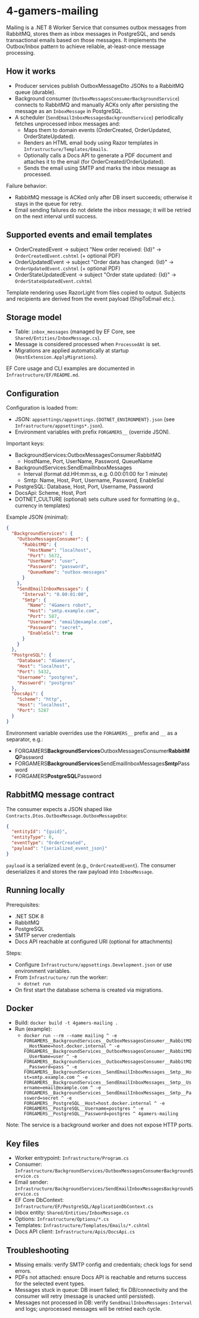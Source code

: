# 4-gamers-mailing

Mailing is a .NET 8 Worker Service that consumes outbox messages from RabbitMQ, stores them as inbox messages in PostgreSQL, and sends transactional emails based on those messages. It implements the Outbox/Inbox pattern to achieve reliable, at-least-once message processing.

## How it works

- Producer services publish OutboxMessageDto JSONs to a RabbitMQ queue (durable).
- Background consumer (`OutboxMessagesConsumerBackgroundService`) connects to RabbitMQ and manually ACKs only after persisting the message as an `InboxMessage` in PostgreSQL.
- A scheduler (`SendEmailInboxMessagesBackgroundService`) periodically fetches unprocessed inbox messages and:
  - Maps them to domain events (OrderCreated, OrderUpdated, OrderStateUpdated).
  - Renders an HTML email body using Razor templates in `Infrastructure/Templates/Emails`.
  - Optionally calls a Docs API to generate a PDF document and attaches it to the email (for OrderCreated/OrderUpdated).
  - Sends the email using SMTP and marks the inbox message as processed.

Failure behavior:

- RabbitMQ message is ACKed only after DB insert succeeds; otherwise it stays in the queue for retry.
- Email sending failures do not delete the inbox message; it will be retried on the next interval until success.

## Supported events and email templates

- OrderCreatedEvent → subject "New order received: {Id}" → `OrderCreatedEvent.cshtml` (+ optional PDF)
- OrderUpdatedEvent → subject "Order data has changed: {Id}" → `OrderUpdatedEvent.cshtml` (+ optional PDF)
- OrderStateUpdatedEvent → subject "Order state updated: {Id}" → `OrderStateUpdatedEvent.cshtml`

Template rendering uses RazorLight from files copied to output. Subjects and recipients are derived from the event payload (ShipToEmail etc.).

## Storage model

- Table: `inbox_messages` (managed by EF Core, see `Shared/Entities/InboxMessage.cs`).
- Message is considered processed when `ProcessedAt` is set.
- Migrations are applied automatically at startup (`HostExtension.ApplyMigrations`).

EF Core usage and CLI examples are documented in `Infrastructure/EF/README.md`.

## Configuration

Configuration is loaded from:

- JSON: `appsettings/appsettings.{DOTNET_ENVIRONMENT}.json` (see `Infrastructure/appsettings*.json`).
- Environment variables with prefix `FORGAMERS__` (override JSON).

Important keys:

- BackgroundServices:OutboxMessagesConsumer:RabbitMQ
  - HostName, Port, UserName, Password, QueueName
- BackgroundServices:SendEmailInboxMessages
  - Interval (format dd.HH:mm:ss, e.g. 0.00:01:00 for 1 minute)
  - Smtp: Name, Host, Port, Username, Password, EnableSsl
- PostgreSQL: Database, Host, Port, Username, Password
- DocsApi: Scheme, Host, Port
- DOTNET_CULTURE (optional) sets culture used for formatting (e.g., currency in templates)

Example JSON (minimal):

```json
{
  "BackgroundServices": {
    "OutboxMessagesConsumer": {
      "RabbitMQ": {
        "HostName": "localhost",
        "Port": 5672,
        "UserName": "user",
        "Password": "password",
        "QueueName": "outbox-messages"
      }
    },
    "SendEmailInboxMessages": {
      "Interval": "0.00:01:00",
      "Smtp": {
        "Name": "4Gamers robot",
        "Host": "smtp.example.com",
        "Port": 587,
        "Username": "email@example.com",
        "Password": "secret",
        "EnableSsl": true
      }
    }
  },
  "PostgreSQL": {
    "Database": "4Gamers",
    "Host": "localhost",
    "Port": 5432,
    "Username": "postgres",
    "Password": "postgres"
  },
  "DocsApi": {
    "Scheme": "http",
    "Host": "localhost",
    "Port": 5287
  }
}
```

Environment variable overrides use the `FORGAMERS__` prefix and `__` as a separator, e.g.:

- FORGAMERS**BackgroundServices**OutboxMessagesConsumer**RabbitMQ**Password
- FORGAMERS**BackgroundServices**SendEmailInboxMessages**Smtp**Password
- FORGAMERS**PostgreSQL**Password

## RabbitMQ message contract

The consumer expects a JSON shaped like `Contracts.Dtos.OutboxMessage.OutboxMessageDto`:

```json
{
  "entityId": "{guid}",
  "entityType": 0,
  "eventType": "OrderCreated",
  "payload": "{serialized_event_json}"
}
```

`payload` is a serialized event (e.g., `OrderCreatedEvent`). The consumer deserializes it and stores the raw payload into `InboxMessage`.

## Running locally

Prerequisites:

- .NET SDK 8
- RabbitMQ
- PostgreSQL
- SMTP server credentials
- Docs API reachable at configured URI (optional for attachments)

Steps:

- Configure `Infrastructure/appsettings.Development.json` or use environment variables.
- From `Infrastructure/` run the worker:
  - `dotnet run`
- On first start the database schema is created via migrations.

## Docker

- Build: `docker build -t 4gamers-mailing .`
- Run (example):
  - `docker run --rm --name mailing ^
-e FORGAMERS__BackgroundServices__OutboxMessagesConsumer__RabbitMQ__HostName=host.docker.internal ^
-e FORGAMERS__BackgroundServices__OutboxMessagesConsumer__RabbitMQ__UserName=user ^
-e FORGAMERS__BackgroundServices__OutboxMessagesConsumer__RabbitMQ__Password=pass ^
-e FORGAMERS__BackgroundServices__SendEmailInboxMessages__Smtp__Host=smtp.example.com ^
-e FORGAMERS__BackgroundServices__SendEmailInboxMessages__Smtp__Username=email@example.com ^
-e FORGAMERS__BackgroundServices__SendEmailInboxMessages__Smtp__Password=secret ^
-e FORGAMERS__PostgreSQL__Host=host.docker.internal ^
-e FORGAMERS__PostgreSQL__Username=postgres ^
-e FORGAMERS__PostgreSQL__Password=postgres ^
4gamers-mailing`

Note: The service is a background worker and does not expose HTTP ports.

## Key files

- Worker entrypoint: `Infrastructure/Program.cs`
- Consumer: `Infrastructure/BackgroundServices/OutboxMessagesConsumerBackgroundService.cs`
- Email sender: `Infrastructure/BackgroundServices/SendEmailInboxMessagesBackgroundService.cs`
- EF Core DbContext: `Infrastructure/EF/PostgreSQL/ApplicationDbContext.cs`
- Inbox entity: `Shared/Entities/InboxMessage.cs`
- Options: `Infrastructure/Options/*.cs`
- Templates: `Infrastructure/Templates/Emails/*.cshtml`
- Docs API client: `Infrastructure/Apis/DocsApi.cs`

## Troubleshooting

- Missing emails: verify SMTP config and credentials; check logs for send errors.
- PDFs not attached: ensure Docs API is reachable and returns success for the selected event types.
- Messages stuck in queue: DB insert failed; fix DB/connectivity and the consumer will retry (message is unacked until persisted).
- Messages not processed in DB: verify `SendEmailInboxMessages:Interval` and logs; unprocessed messages will be retried each cycle.
